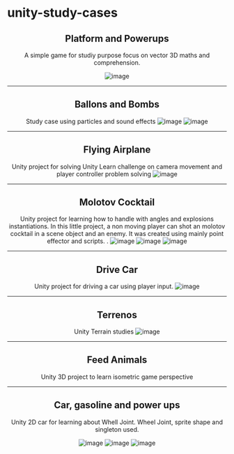 # unity-study-cases

<div align="center">

## Platform and Powerups
A simple game for studiy purpose focus on vector 3D maths and comprehension.

![image](https://user-images.githubusercontent.com/14969618/176948476-505ad464-bd17-48d7-8efc-edd19fdddde9.png)

<hr>

## Ballons and Bombs
Study case using particles and sound effects
![image](https://user-images.githubusercontent.com/14969618/176948695-ce755c83-3504-4824-88bc-d13b9b054bc8.png)
![image](https://user-images.githubusercontent.com/14969618/176948704-fb7dc6f6-fa4a-4cc9-aea2-2fbb2056fd66.png)

<hr>

## Flying Airplane
Unity project for solving Unity Learn challenge on camera movement and player controller problem solving
![image](https://user-images.githubusercontent.com/14969618/176948955-c4128d38-3295-4966-b24a-5a165c67aab2.png)

<hr>

## Molotov Cocktail
Unity project for learning how to handle with angles and explosions instantiations. In this little project, a non moving player can shot an molotov cocktail in a scene object and an enemy. It was created using mainly point effector and scripts. .
![image](https://user-images.githubusercontent.com/14969618/183933889-61c48e15-e9e5-44be-83f2-ec6b8fb88be7.png)
![image](https://user-images.githubusercontent.com/14969618/183683028-7ac25b6d-7121-4ba1-b7d7-a7fd167caa2d.png)
![image](https://user-images.githubusercontent.com/14969618/183683220-2158d9d7-879e-4f31-81c5-5f7c005525da.png)

<hr>

## Drive Car
Unity project for driving a car using player input.
![image](https://user-images.githubusercontent.com/14969618/176949094-b630ffb9-6c2d-4478-b6eb-57e82707b4b3.png)

<hr>

## Terrenos
Unity Terrain studies
![image](https://user-images.githubusercontent.com/14969618/176949198-e5fa2259-1101-4688-947f-9051bdbf4cf9.png)

<hr>

## Feed Animals
Unity 3D project to learn isometric game perspective

<hr>

## Car, gasoline and power ups
Unity 2D car for learning about Whell Joint. Wheel Joint, sprite shape and singleton used.

![image](https://user-images.githubusercontent.com/14969618/180012465-baabfad6-e19b-452f-9130-9197160824a0.png)
![image](https://user-images.githubusercontent.com/14969618/180012611-73582450-d69f-4ddb-873e-adface85898c.png)
![image](https://user-images.githubusercontent.com/14969618/180012701-deee1f3f-c111-47d6-acb2-0b7946e0fc1a.png)

</div>
